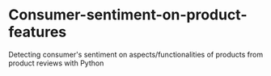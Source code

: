 # Consumer-sentiment-on-product-features
Detecting consumer's sentiment on aspects/functionalities of products from product reviews with Python
